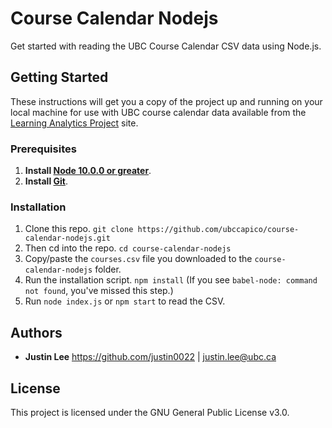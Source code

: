 # Course Calendar Nodejs

Get started with reading the UBC Course Calendar CSV data using Node.js.

## Getting Started

These instructions will get you a copy of the project up and running on your local machine for use with UBC course calendar data available from the [Learning Analytics Project](https://learninganalytics.ubc.ca/for-students/hackathons/) site.

### Prerequisites

1. **Install [Node 10.0.0 or greater](https://nodejs.org)**.
2. **Install [Git](https://git-scm.com/downloads)**.

### Installation

1. Clone this repo. `git clone https://github.com/ubccapico/course-calendar-nodejs.git`
1. Then cd into the repo. `cd course-calendar-nodejs`
1. Copy/paste the `courses.csv` file you downloaded to the `course-calendar-nodejs` folder.
1. Run the installation script. `npm install` (If you see `babel-node: command not found`, you've missed this step.)
1. Run `node index.js` or `npm start` to read the CSV.

## Authors

* **Justin Lee**
https://github.com/justin0022 | justin.lee@ubc.ca

## License

This project is licensed under the GNU General Public License v3.0.
